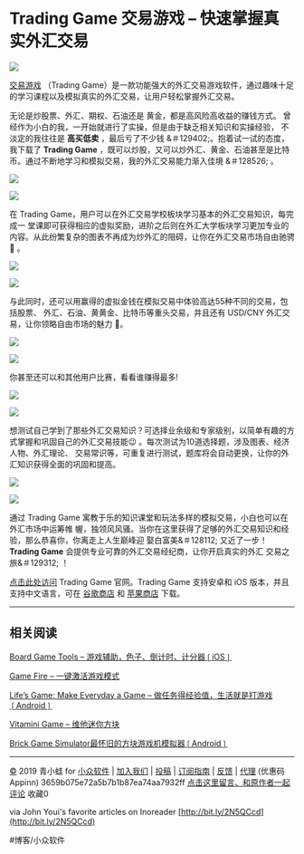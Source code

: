 # Trading Game 交易游戏 – 快速掌握真实外汇交易
![](assets/image_8.png)

[交易游戏](https://tradinggame.com/) （Trading Game）是⼀款功能强⼤的外汇交易游戏软件，通过趣味⼗⾜的学习课程以及模拟真实的外汇交易，让⽤户轻松掌握外汇交易。

⽆论是炒股票、外汇、期权、⽯油还是 黄⾦，都是⾼风险⾼收益的赚钱⽅式。 曾经作为⼩⽩的我，⼀开始就进⾏了实操，但是由于缺乏相关知识和实操经验， 不淡定的我往往是 **⾼买低卖** ，最后亏了不少钱 &＃129402;。抱着试⼀试的态度，我下载了 **Trading Game** ，既可以炒股，又可以炒外汇、黄⾦、⽯油甚⾄是⽐特币。通过不断地学习和模拟交易，我的外汇交易能⼒渐⼊佳境 &＃128526; 。

![](assets/image_5.png)

![](assets/image_9.png)

在 Trading Game，⽤户可以在外汇交易学校板块学习基本的外汇交易知识，每完成⼀ 堂课即可获得相应的虚拟奖励，进阶之后则在外汇⼤学板块学习更加专业的内容。从此纷繁复杂的图表不再成为炒外汇的阻碍，让你在外汇交易市场⾃由驰骋 &#129464; 。

![](assets/image_11.png)

![](assets/image_6.png)

与此同时，还可以⽤赢得的虚拟⾦钱在模拟交易中体验⾼达55种不同的交易，包括股票、 外汇、⽯油、⻩黄⾦、⽐特币等重头交易，并且还有 USD/CNY 外汇交易，让你领略⾃由市场的魅⼒ &#129297;。

![](assets/image_3.png)

![](assets/image_1.png)

你甚⾄还可以和其他⽤户⽐赛，看看谁赚得最多!

![](assets/image_10.png)

![](assets/image_7.png)

想测试⾃⼰学到了那些外汇交易知识？可选择业余级和专家级别，以简单有趣的⽅式掌握和巩固⾃⼰的外汇交易技能&#128521; 。每次测试为10道选择题，涉及图表、经济⼈物、外汇理论、 交易常识等，可重复进⾏测试，题库将会⾃动更换，让你的外汇知识获得全⾯的巩固和提⾼。

![](assets/image_2.png)

![](assets/image_4.png)

通过 Trading Game 寓教于乐的知识课堂和玩法多样的模拟交易，⼩⽩也可以在外汇市场中运筹帷 幄，独领⻛风骚。当你在这⾥获得了⾜够的外汇交易知识和经验，那么恭喜你，你离⾛上⼈⽣巅峰迎 娶⽩富美&＃128112; ⼜近了⼀步！ **Trading Game** 会提供专业可靠的外汇交易经纪商，让你开启真实的外汇 交易之旅&＃129312; ！

[点击此处访问](https://tradinggame.com/zh/) Trading Game 官⽹。Trading Game ⽀持安卓和 iOS 版本，并且⽀持中⽂语⾔，可在 [⾕歌商店](https://play.google.com/store/apps/details?id=com.tiim.tradinggame) 和 [苹果商店](https://itunes.apple.com/cn/app/trading-game-stocks-forex-options-gold-bitcoin/id1202332044) 下载。

- - - -

## 相关阅读

[Board Game Tools – 游戏辅助，色子、倒计时、计分器❲iOS❳](https://www.appinn.com/board-game-tools-for-ios/)

[Game Fire – 一键激活游戏模式](https://www.appinn.com/game-fire/)

[Life’s Game: Make Everyday a Game – 做任务得经验值，生活就是打游戏 ❲Android❳](https://www.appinn.com/lifes-game-make-everyday-a-game/)

[Vitamini Game – 维他迷你方块](https://www.appinn.com/vitamini-game/)

[Brick Game Simulator最怀旧的方块游戏机模拟器❲Android❳](https://www.appinn.com/android-brick-game-simulator/)

- - - -

[©](http://www.appinn.com/copyright/?utm_source=feeds&amp;utm_medium=copyright&amp;utm_campaign=feeds) 2019 青小蛙 for [小众软件](http://www.appinn.com/?utm_source=feeds&amp;utm_medium=appinn&amp;utm_campaign=feeds) | [加入我们](http://www.appinn.com/join-us/?utm_source=feeds&amp;utm_medium=joinus&amp;utm_campaign=feeds) | [投稿](https://meta.appinn.com/c/faxian/?utm_source=feeds&amp;utm_medium=contribute&amp;utm_campaign=feeds) | [订阅指南](http://www.appinn.com/feeds-subscribe/?utm_source=feeds&amp;utm_medium=feedsubscribe&amp;utm_campaign=feeds) | [反馈](http://appinn.wufoo.com/forms/eccae-aeeae/) | [代理](http://hellohostnet.com/proxy.html) (优惠码 Appinn)
3659b075e72a5b7b1b87ea74aa7932ff
[点击这里留言、和原作者一起评论](https://www.appinn.com/trading-game/#comments) 收藏0

via John Youi's favorite articles on Inoreader [http://bit.ly/2N5QCcd](http://bit.ly/2N5QCcd)

#博客/小众软件